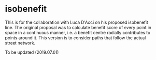# isobenefit

This is for the collaboration with Luca D'Acci on his proposed isobenefit line. The original proposal was to calculate benefit score of every point in space in a continuous manner, i.e. a benefit centre radially contributes to points around it. This version is to consider paths that follow the actual street network.

To be updated (2019.07.01)

